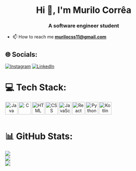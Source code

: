 <h1 align="center">Hi 👋, I'm Murilo Corrêa</h1>
<h3 align="center">A software engineer student </h3>


- 📫 How to reach me **murilocss11@gmail.com**

## 🌐 Socials:
[![Instagram](https://img.shields.io/badge/Instagram-%23E4405F.svg?logo=Instagram&logoColor=white)](https://www.instagram.com/murilocs12/) [![LinkedIn](https://img.shields.io/badge/LinkedIn-%230077B5.svg?logo=linkedin&logoColor=white)](https://www.linkedin.com/in/murilo-corrêa-01457a289/)
<br/>

# 💻 Tech Stack:

<div align="center">
  <img src="https://cdn.jsdelivr.net/gh/devicons/devicon@latest/icons/java/java-original-wordmark.svg" title="Java" width="40px" align="left" />
  <img src="https://cdn.jsdelivr.net/gh/devicons/devicon@latest/icons/c/c-original.svg" title="C" width="40px" align="left" />
  <img src="https://cdn.jsdelivr.net/gh/devicons/devicon@latest/icons/html5/html5-original-wordmark.svg" title="HTML" width="40px" align="left" />
  <img src="https://cdn.jsdelivr.net/gh/devicons/devicon@latest/icons/css3/css3-original-wordmark.svg" title="CSS" width="40px" align="left" />
  <img src="https://cdn.jsdelivr.net/gh/devicons/devicon@latest/icons/javascript/javascript-plain.svg" title="JavaScript" width="40px" align="left" />
  <img src="https://cdn.jsdelivr.net/gh/devicons/devicon@latest/icons/react/react-original.svg" title="React" width="40px" align="left" />
  <img src="https://cdn.jsdelivr.net/gh/devicons/devicon@latest/icons/python/python-original.svg" title="Python" width="40px" align="left" />
  <img src="https://cdn.jsdelivr.net/gh/devicons/devicon@latest/icons/kotlin/kotlin-original.svg" title="Kotlin" width="40px" align="left" />
</div>

          
  <br/>
  <br/>
  <br/>

# 📊 GitHub Stats:
![](https://github-readme-stats.vercel.app/api?username=MuriloCSS&theme=dark&hide_border=false&include_all_commits=false&count_private=false)<br/>
![](https://github-readme-streak-stats.herokuapp.com/?user=MuriloCSS&theme=dark&hide_border=false)<br/>
![](https://github-readme-stats.vercel.app/api/top-langs/?username=MuriloCSS&theme=dark&hide_border=false&include_all_commits=false&count_private=false&layout=compact)

